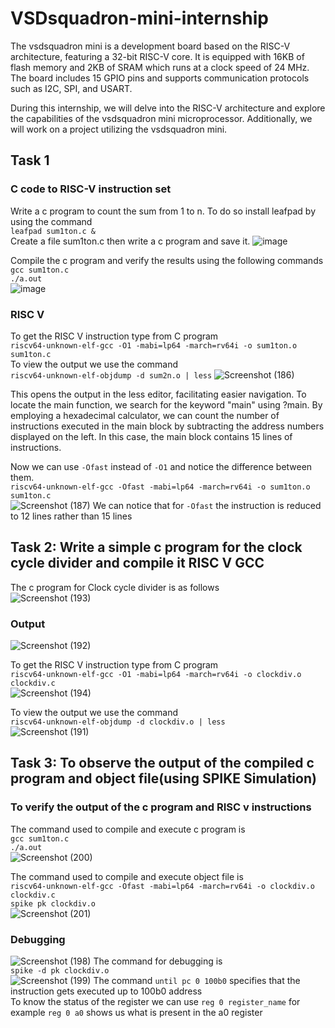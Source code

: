 # VSDsquadron-mini-internship
The vsdsquadron mini is a development board based on the RISC-V architecture, featuring a 32-bit RISC-V core. It is equipped with 16KB of flash memory and 2KB of SRAM which runs at a clock speed of 24 MHz. The board includes 15 GPIO pins and supports communication protocols such as I2C, SPI, and USART.

During this internship, we will delve into the RISC-V architecture and explore the capabilities of the vsdsquadron mini microprocessor. Additionally, we will work on a project utilizing the vsdsquadron mini.

## Task 1
### C code to RISC-V instruction set
Write a c program to count the sum from 1 to n. To do so install leafpad by using the command  
`leafpad sum1ton.c &`   
Create a file sum1ton.c then write a c program and save it.
![image](https://github.com/akshaynet27/VSDSquadron-Mini-research-internship/assets/173434697/92ba6c1a-5da1-4bf4-9fd4-5cbf26e16b63)

Compile the c program and verify the results using the following commands  
`gcc sum1ton.c`  
`./a.out`  
![image](https://github.com/akshaynet27/VSDSquadron-Mini-research-internship/assets/173434697/835864ee-a9bb-4c77-81f7-f045e8bf7de2)


### RISC V
To get the RISC V instruction type from C program  
`riscv64-unknown-elf-gcc -O1 -mabi=lp64 -march=rv64i -o sum1ton.o sum1ton.c`  
To view the output we use the command  
`riscv64-unknown-elf-objdump -d sum2n.o | less`
![Screenshot (186)](https://github.com/akshaynet27/VSDSquadron-Mini-research-internship/assets/173434697/ddf069c9-8df3-4407-adda-982df3f4d0c8)

This opens the output in the less editor, facilitating easier navigation. To locate the main function, we search for the keyword "main" using ?main. By employing a hexadecimal calculator, we can count the number of instructions executed in the main block by subtracting the address numbers displayed on the left. In this case, the main block contains 15 lines of instructions.

Now we can use `-Ofast` instead of `-O1` and notice the difference between them.  
`riscv64-unknown-elf-gcc -Ofast -mabi=lp64 -march=rv64i -o sum1ton.o sum1ton.c`  
![Screenshot (187)](https://github.com/akshaynet27/VSDSquadron-Mini-research-internship/assets/173434697/97d6c1f8-a395-4f59-9ab6-c0ebf6308b5e)
We can notice that for `-Ofast` the instruction is reduced to 12 lines rather than 15 lines  

## Task 2: Write a simple c program for the clock cycle divider and compile it RISC V GCC  

The c program for Clock cycle divider is as follows  
![Screenshot (193)](https://github.com/akshaynet27/VSDSquadron-Mini-research-internship/assets/173434697/d90c081f-359b-414b-acbc-a516516a0e3d)

### Output  
![Screenshot (192)](https://github.com/akshaynet27/VSDSquadron-Mini-research-internship/assets/173434697/7495cff9-3037-4ced-a153-1562a6c09871)

To get the RISC V instruction type from C program  
`riscv64-unknown-elf-gcc -O1 -mabi=lp64 -march=rv64i -o clockdiv.o clockdiv.c`  
![Screenshot (194)](https://github.com/akshaynet27/VSDSquadron-Mini-research-internship/assets/173434697/eed650f3-fbae-40d9-81b1-ab758ba55cf8)

To view the output we use the command  
`riscv64-unknown-elf-objdump -d clockdiv.o | less`  
![Screenshot (191)](https://github.com/akshaynet27/VSDSquadron-Mini-research-internship/assets/173434697/de09b78c-2511-4717-9dad-2e3e94ba49a5)

## Task 3: To observe the output of the compiled c program and object file(using SPIKE Simulation)

### To verify the output of the c program and RISC v instructions  
The command used to compile and execute c program is  
`gcc sum1ton.c`  
`./a.out`  
![Screenshot (200)](https://github.com/akshaynet27/VSDSquadron-Mini-research-internship/assets/173434697/fd3ca90f-0ca3-4ebc-90c6-98176e252199)

The command used to compile and execute object file is  
`riscv64-unknown-elf-gcc -Ofast -mabi=lp64 -march=rv64i -o clockdiv.o clockdiv.c`  
`spike pk clockdiv.o`  
![Screenshot (201)](https://github.com/akshaynet27/VSDSquadron-Mini-research-internship/assets/173434697/1dd190fb-0b65-45ed-a42c-170ce5169feb)

### Debugging
![Screenshot (198)](https://github.com/akshaynet27/VSDSquadron-Mini-research-internship/assets/173434697/ed88fca1-9827-4ec7-b599-417d8d170f73)
The command for debugging is  
`spike -d pk clockdiv.o`  
![Screenshot (199)](https://github.com/akshaynet27/VSDSquadron-Mini-research-internship/assets/173434697/a625a898-7cac-4040-af90-7b22c8859e0f)
The command `until pc 0 100b0` specifies that the instruction gets executed up to 100b0 address  
To know the status of the register we can use `reg 0 register_name` for example `reg 0 a0` shows us what is present in the a0 register







